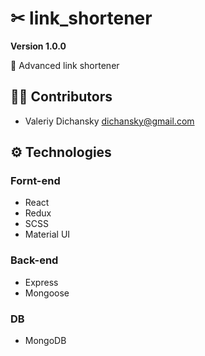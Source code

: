 # ✂  link_shortener

**Version 1.0.0**

📃 Advanced link shortener

## 👨‍💻 Contributors

- Valeriy Dichansky <dichansky@gmail.com>

## ⚙ Technologies
### Fornt-end
   - React
   - Redux
   - SCSS
   - Material UI
### Back-end
   - Express
   - Mongoose
### DB
   - MongoDB
